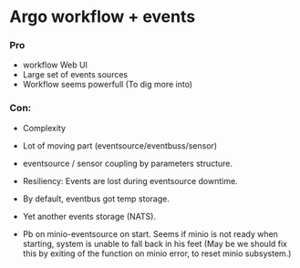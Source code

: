 # Argo workflow + events

### Pro
- workflow Web UI
- Large set of events sources
- Workflow seems powerfull (To dig more into)

### Con:
- Complexity
- Lot of moving part (eventsource/eventbuss/sensor)
- eventsource / sensor coupling by parameters structure. 
- Resiliency: Events are lost during eventsource downtime.
- By default, eventbus got temp storage.
- Yet another events storage (NATS).


- Pb on minio-eventsource on start. Seems if minio is not ready when starting, system is unable to fall back in his feet (May be we should fix this by exiting of the function on minio error, to reset minio subsystem.)

